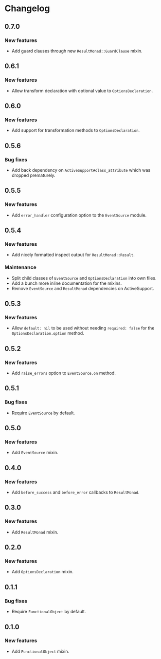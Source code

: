 # Changelog

## 0.7.0

### New features

- Add guard clauses through new `ResultMonad::GuardClause` mixin.

## 0.6.1

### New features

- Allow transform declaration with optional value to `OptionsDeclaration`.

## 0.6.0

### New features

- Add support for transformation methods to `OptionsDeclaration`.

## 0.5.6

### Bug fixes

- Add back dependency on `ActiveSupport#class_attribute` which was dropped
  prematurely.

## 0.5.5

### New features

- Add `error_handler` configuration option to the `EventSource` module.

## 0.5.4

### New features

- Add nicely formatted inspect output for `ResultMonad::Result`.

### Maintenance

- Split child classes of `EventSource` and `OptionsDeclaration` into own files.
- Add a bunch more inline documentation for the mixins.
- Remove `EventSource` and `ResultMonad` dependencies on ActiveSupport.

## 0.5.3

### New features

- Allow `default: nil` to be used without needing `required: false` for the
  `OptionsDeclaration.option` method.

## 0.5.2

### New features

- Add `raise_errors` option to `EventSource.on` method.

## 0.5.1

### Bug fixes

- Require `EventSource` by default.

## 0.5.0

### New features

- Add `EventSource` mixin.

## 0.4.0

### New features

- Add `before_success` and `before_error` callbacks to `ResultMonad`.

## 0.3.0

### New features

- Add `ResultMonad` mixin.

## 0.2.0

### New features

- Add `OptionsDeclaration` mixin.

## 0.1.1

### Bug fixes

- Require `FunctionalObject` by default.

## 0.1.0

### New features

- Add `FunctionalObject` mixin.
